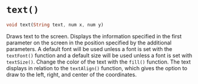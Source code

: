 # `text()`

```dart
void text(String text, num x, num y)
```

Draws text to the screen. Displays the information specified in the first parameter on the screen in the position specified by the additional parameters. A default font will be used unless a font is set with the `textFont()` function and a default size will be used unless a font is set with `textSize()`. Change the color of the text with the `fill()` function. The text displays in relation to the `textAlign()` function, which gives the option to draw to the left, right, and center of the coordinates.

